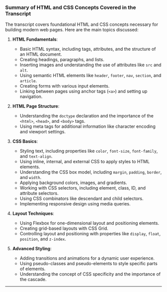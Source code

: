 ### Summary of HTML and CSS Concepts Covered in the Transcript

The transcript covers foundational HTML and CSS concepts necessary for building modern web pages. Here are the main topics discussed:

1. **HTML Fundamentals**:
    
    - Basic HTML syntax, including tags, attributes, and the structure of an HTML document.
    - Creating headings, paragraphs, and lists.
    - Inserting images and understanding the use of attributes like `src` and `alt`.
    - Using semantic HTML elements like `header`, `footer`, `nav`, `section`, and `article`.
    - Creating forms with various input elements.
    - Linking between pages using anchor tags (`<a>`) and setting up navigation.
2. **HTML Page Structure**:
    
    - Understanding the `doctype` declaration and the importance of the `<html>`, `<head>`, and `<body>` tags.
    - Using meta tags for additional information like character encoding and viewport settings.
3. **CSS Basics**:
    
    - Styling text, including properties like `color`, `font-size`, `font-family`, and `text-align`.
    - Using inline, internal, and external CSS to apply styles to HTML elements.
    - Understanding the CSS box model, including `margin`, `padding`, `border`, and `width`.
    - Applying background colors, images, and gradients.
    - Working with CSS selectors, including element, class, ID, and attribute selectors.
    - Using CSS combinators like descendant and child selectors.
    - Implementing responsive design using media queries.
4. **Layout Techniques**:
    
    - Using Flexbox for one-dimensional layout and positioning elements.
    - Creating grid-based layouts with CSS Grid.
    - Controlling layout and positioning with properties like `display`, `float`, `position`, and `z-index`.
5. **Advanced Styling**:
    
    - Adding transitions and animations for a dynamic user experience.
    - Using pseudo-classes and pseudo-elements to style specific parts of elements.
    - Understanding the concept of CSS specificity and the importance of the cascade.

---

